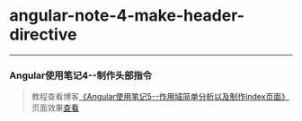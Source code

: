 # angular-note-4-make-header-directive       
---
### Angular使用笔记4--制作头部指令               

> 教程查看博客[《Angular使用笔记5--作用域简单分析以及制作index页面》](https://godbasin.github.io/2016/07/16/angular-note-5-fullfill-index/)                                  
> 页面效果[查看](http://o9grhhyar.bkt.clouddn.com/5-fullfill-index/index.html#/index)
